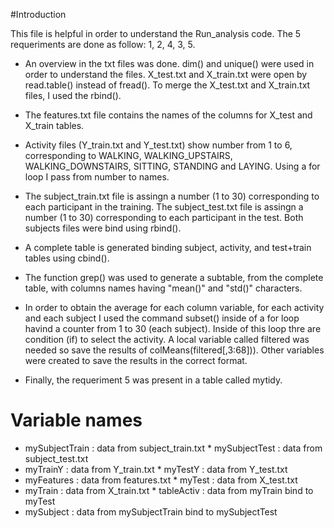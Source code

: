

#Introduction

This file is helpful in order to understand the Run_analysis code. The 5 requeriments are done as follow:
1, 2, 4, 3, 5.

* An overview in the txt files was done. dim() and unique() were used in order to understand the files. X_test.txt and X_train.txt were open by read.table() instead of fread(). To merge the X_test.txt and X_train.txt files, I used the rbind().

* The features.txt file contains the names of the columns for  X_test and X_train tables. 

* Activity files (Y_train.txt and Y_test.txt) show number from 1 to 6, corresponding to WALKING, WALKING_UPSTAIRS, WALKING_DOWNSTAIRS, SITTING, STANDING and LAYING.  Using a for loop I pass from number to names.

* The subject_train.txt file is assingn a number (1 to 30) corresponding to each participant in the training. The subject_test.txt file is assingn a number (1 to 30) corresponding to each participant in the test. Both subjects files were bind using rbind().

* A complete table is generated binding subject, activity, and test+train tables using cbind().

* The function grep() was used to generate a subtable, from the complete table, with columns names having "mean()" and "std()" characters.

* In order to obtain the average for each column variable, for each activity and each subject I used the command subset()
inside of a for loop havind a counter from 1 to 30 (each subject). Inside of this loop thre are condition (if) to select the activity. A local variable called filtered was needed so save the results of colMeans(filtered[,3:68])). Other variables were created to save the results in the correct format.

* Finally, the requeriment 5 was present in a table called mytidy.

# Variable names

* mySubjectTrain : data from subject_train.txt       * mySubjectTest  : data from  subject_test.txt
* myTrainY   :  data from Y_train.txt                * myTestY    : data from Y_test.txt
* myFeatures : data from features.txt                * myTest     : data from X_test.txt
* myTrain    : data from X_train.txt                 * tableActiv : data from myTrain bind to myTest 
* mySubject   : data from mySubjectTrain bind to mySubjectTest
